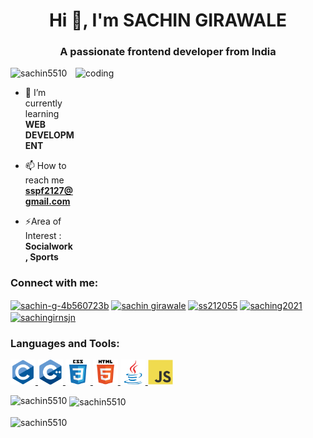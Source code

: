 <h1 align="center">Hi 👋, I'm SACHIN GIRAWALE</h1>
<h3 align="center">A passionate frontend developer from India</h3>
<img align="right" alt="coding" width="400" height="300" src="https://spaces-asianatimes.sgp1.digitaloceanspaces.com/2022/01/fa7b4bdc3b2f73e749e5c2c646d4ae13.gif">

<p align="left"> <img src="https://komarev.com/ghpvc/?username=sachin5510&label=Profile%20views&color=0e75b6&style=flat" alt="sachin5510" /> </p>

- 🌱 I’m currently learning **WEB DEVELOPMENT**

- 📫 How to reach me **sspf2127@gmail.com**

- ⚡Area of Interest :  **Socialwork , Sports**

<h3 align="left">Connect with me:</h3>
<p align="left">
<a href="https://linkedin.com/in/sachin-g-4b560723b" target="blank"><img align="center" src="https://raw.githubusercontent.com/rahuldkjain/github-profile-readme-generator/master/src/images/icons/Social/linked-in-alt.svg" alt="sachin-g-4b560723b" height="30" width="40" /></a>
<a href="https://fb.com/sachin girawale" target="blank"><img align="center" src="https://raw.githubusercontent.com/rahuldkjain/github-profile-readme-generator/master/src/images/icons/Social/facebook.svg" alt="sachin girawale" height="30" width="40" /></a>
<a href="https://instagram.com/ss212055" target="blank"><img align="center" src="https://raw.githubusercontent.com/rahuldkjain/github-profile-readme-generator/master/src/images/icons/Social/instagram.svg" alt="ss212055" height="30" width="40" /></a>
<a href="https://www.leetcode.com/saching2021" target="blank"><img align="center" src="https://raw.githubusercontent.com/rahuldkjain/github-profile-readme-generator/master/src/images/icons/Social/leet-code.svg" alt="saching2021" height="30" width="40" /></a>
<a href="https://auth.geeksforgeeks.org/user/sachingirnsjn" target="blank"><img align="center" src="https://raw.githubusercontent.com/rahuldkjain/github-profile-readme-generator/master/src/images/icons/Social/geeks-for-geeks.svg" alt="sachingirnsjn" height="30" width="40" /></a>
</p>

<h3 align="left">Languages and Tools:</h3>
<p align="left"> <a href="https://www.cprogramming.com/" target="_blank" rel="noreferrer"> <img src="https://raw.githubusercontent.com/devicons/devicon/master/icons/c/c-original.svg" alt="c" width="40" height="40"/> </a> <a href="https://www.w3schools.com/cpp/" target="_blank" rel="noreferrer"> <img src="https://raw.githubusercontent.com/devicons/devicon/master/icons/cplusplus/cplusplus-original.svg" alt="cplusplus" width="40" height="40"/> </a> <a href="https://www.w3schools.com/css/" target="_blank" rel="noreferrer"> <img src="https://raw.githubusercontent.com/devicons/devicon/master/icons/css3/css3-original-wordmark.svg" alt="css3" width="40" height="40"/> </a> <a href="https://www.w3.org/html/" target="_blank" rel="noreferrer"> <img src="https://raw.githubusercontent.com/devicons/devicon/master/icons/html5/html5-original-wordmark.svg" alt="html5" width="40" height="40"/> </a> <a href="https://www.java.com" target="_blank" rel="noreferrer"> <img src="https://raw.githubusercontent.com/devicons/devicon/master/icons/java/java-original.svg" alt="java" width="40" height="40"/> </a> <a href="https://developer.mozilla.org/en-US/docs/Web/JavaScript" target="_blank" rel="noreferrer"> <img src="https://raw.githubusercontent.com/devicons/devicon/master/icons/javascript/javascript-original.svg" alt="javascript" width="40" height="40"/> </a> </p>

<p><img align="left" src="https://github-readme-stats.vercel.app/api/top-langs?username=sachin5510&show_icons=true&locale=en&layout=compact" alt="sachin5510" /></p>

<p>&nbsp;<img align="center" src="https://github-readme-stats.vercel.app/api?username=sachin5510&show_icons=true&locale=en" alt="sachin5510" /></p>

<p><img align="center" src="https://github-readme-streak-stats.herokuapp.com/?user=sachin5510&" alt="sachin5510" /></p>
